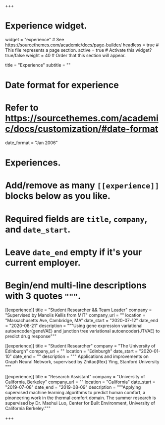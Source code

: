 +++
# Experience widget.
widget = "experience"  # See https://sourcethemes.com/academic/docs/page-builder/
headless = true  # This file represents a page section.
active = true  # Activate this widget? true/false
weight = 40  # Order that this section will appear.

title = "Experience"
subtitle = ""

# Date format for experience
#   Refer to https://sourcethemes.com/academic/docs/customization/#date-format
date_format = "Jan 2006"

# Experiences.
#   Add/remove as many `[[experience]]` blocks below as you like.
#   Required fields are `title`, `company`, and `date_start`.
#   Leave `date_end` empty if it's your current employer.
#   Begin/end multi-line descriptions with 3 quotes `"""`.


[[experience]]
  title = "Student Researcher && Team Leader"
  company = "Supervised by Manolis Kellis from MIT"
  company_url = ""
  location = "Massachusetts Ave, Cambridge, MA"
  date_start = "2020-07-12"
  date_end = "2020-08-21"
  description = """Using gene expression variational autoencoder(geneVAE) and junction tree variational autoencoder(JTVAE) to predict drug response"""


[[experience]]
  title = "Student Researcher"
  company = "The University of Edinburgh"
  company_url = ""
  location = "Edinburgh"
  date_start = "2020-01-10"
  date_end = ""
  description = """
  Applications and improvements on Graph Neural Network, supervised by Zhitao(Rex) Ying, Stanford University
  """

[[experience]]
  title = "Research Assistant"
  company = "University of California, Berkeley"
  company_url = ""
  location = "California"
  date_start = "2019-07-08"
  date_end = "2019-08-09"
  description = """Applying supervised machine learning algorithms to predict human comfort, a pinoneering work in the thermal comfort domain. The summer research is supervised by Dr. Maohui Luo, Center for Built Environment, University of California Berkeley."""

+++
